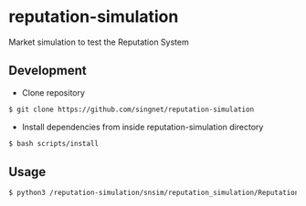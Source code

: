 # reputation-simulation
Market simulation to test the Reputation System 


## Development 

* Clone repository

```sh
$ git clone https://github.com/singnet/reputation-simulation
```


* Install dependencies from inside reputation-simulation directory

```sh
$ bash scripts/install
```


## Usage

```sh
$ python3 /reputation-simulation/snsim/reputation_simulation/ReputationSim.py /reputation-simulation/unratedDenomConserv5SAP10.json
```

